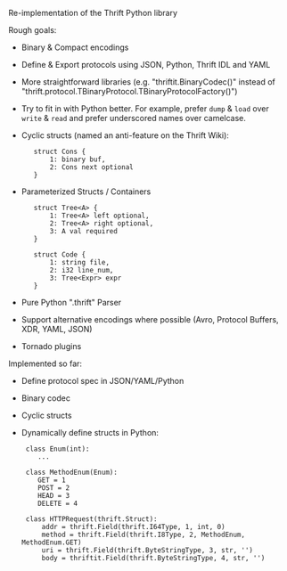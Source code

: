 Re-implementation of the Thrift Python library

Rough goals: 

 * Binary & Compact encodings
 * Define & Export protocols using JSON, Python, Thrift IDL and YAML
 * More straightforward libraries (e.g. "thriftit.BinaryCodec()" instead of "thrift.protocol.TBinaryProtocol.TBinaryProtocolFactory()")
 * Try to fit in with Python better.  For example, prefer `dump` & `load` over `write` & `read` and prefer underscored names over camelcase.
 
 * Cyclic structs (named an anti-feature on the Thrift Wiki):

          struct Cons { 
              1: binary buf,
              2: Cons next optional
          }

 * Parameterized Structs / Containers

          struct Tree<A> {
              1: Tree<A> left optional,
              2: Tree<A> right optional,
              3: A val required
          }

          struct Code { 
              1: string file, 
              2: i32 line_num,
              3: Tree<Expr> expr
          }

 * Pure Python ".thrift" Parser
 * Support alternative encodings where possible (Avro, Protocol Buffers, XDR, YAML, JSON)
 * Tornado plugins

Implemented so far:

 * Define protocol spec in JSON/YAML/Python
 * Binary codec
 * Cyclic structs
 * Dynamically define structs in Python:

        class Enum(int):
           ...

        class MethodEnum(Enum):
           GET = 1
           POST = 2
           HEAD = 3
           DELETE = 4

        class HTTPRequest(thrift.Struct):
            addr = thrift.Field(thrift.I64Type, 1, int, 0)
            method = thrift.Field(thrift.I8Type, 2, MethodEnum, MethodEnum.GET)
            uri = thrift.Field(thrift.ByteStringType, 3, str, '')
            body = thriftit.Field(thrift.ByteStringType, 4, str, '')

